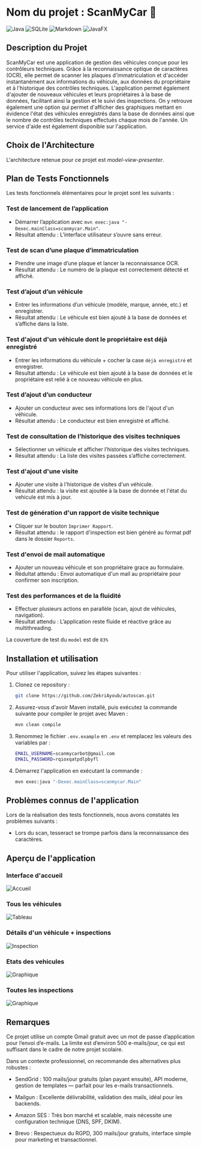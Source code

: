# Nom du projet : ScanMyCar 🚗

![Java](https://img.shields.io/badge/Java-ED8B00?style=flat&logo=openjdk&logoColor=white) ![SQLite](https://img.shields.io/badge/SQLite-003B57?style=flat&logo=sqlite&logoColor=white) ![Markdown](https://img.shields.io/badge/Markdown-000000?style=flat&logo=markdown&logoColor=white) ![JavaFX](https://img.shields.io/badge/JavaFX-1F72C1?style=flat&logo=java&logoColor=white)

## Description du Projet

ScanMyCar est une application de gestion des véhicules conçue pour les contrôleurs techniques. Grâce à la reconnaissance optique de caractères (OCR), elle permet de scanner les plaques d'immatriculation et d'accéder instantanément aux informations du véhicule, aux données du propriétaire et à l'historique des contrôles techniques. L'application permet également d'ajouter de nouveaux véhicules et leurs propriétaires à la base de données, facilitant ainsi la gestion et le suivi des inspections. On y retrouve également une option qui permet d'afficher des graphiques mettant en évidence l'état des véhicules enregistrés dans la base de données ainsi que le nombre de contrôles techniques effectués chaque mois de l'année. Un service d'aide est également disponible sur l'application. 


## Choix de l'Architecture

L'architecture retenue pour ce projet est _model-view-presenter_. 


## Plan de Tests Fonctionnels

Les tests fonctionnels élémentaires pour le projet sont les suivants :

### Test de lancement de l’application
- Démarrer l’application avec `mvn exec:java "-Dexec.mainClass=scanmycar.Main"`.
- Résultat attendu : L’interface utilisateur s’ouvre sans erreur.

### Test de scan d’une plaque d’immatriculation
- Prendre une image d’une plaque et lancer la reconnaissance OCR.
- Résultat attendu : Le numéro de la plaque est correctement détecté et affiché.

### Test d’ajout d’un véhicule
- Entrer les informations d’un véhicule (modèle, marque, année, etc.) et enregistrer.
- Résultat attendu : Le véhicule est bien ajouté à la base de données et s’affiche dans la liste.

### Test d'ajout d'un véhicule dont le propriétaire est déjà enregistré 
- Entrer les informations du véhicule + cocher la case `déjà enregistré` et enregistrer.
- Résultat attendu : Le véhicule est bien ajouté à la base de données et le propriétaire est relié à ce nouveau véhicule en plus.

### Test d’ajout d’un conducteur
- Ajouter un conducteur avec ses informations lors de l'ajout d'un véhicule.
- Résultat attendu : Le conducteur est bien enregistré et affiché.

### Test de consultation de l’historique des visites techniques
- Sélectionner un véhicule et afficher l’historique des visites techniques.
- Résultat attendu : La liste des visites passées s’affiche correctement.

### Test d'ajout d'une visite
- Ajouter une visite à l'historique de visites d'un véhicule.
- Résultat attendu : la visite est ajoutée à la base de donnée et l'état du vehicule est mis à jour.

### Test de génération d'un rapport de visite technique
- Cliquer sur le bouton `Imprimer Rapport`.
- Résultat attendu : le rapport d'inspection est bien généré au format pdf dans le dossier `Reports`.

### Test d'envoi de mail automatique
- Ajouter un nouveau véhicule et son propriétaire grace au formulaire.
- Rédultat attendu : Envoi automatique d'un mail au propriétaire pour confirmer son inscription.

### Test des performances et de la fluidité
- Effectuer plusieurs actions en parallèle (scan, ajout de véhicules, navigation).
- Résultat attendu : L’application reste fluide et réactive grâce au multithreading.

La couverture de test du `model` est de `83%`

## Installation et utilisation

Pour utiliser l'application, suivez les étapes suivantes : 

1. Clonez ce repository :
   ```bash
   git clone https://github.com/ZekriAyoub/autoscan.git
   ```
2. Assurez-vous d'avoir Maven installé, puis exécutez la commande suivante pour compiler le projet avec Maven :
   ```bash
   mvn clean compile
   ```
3. Renommez le fichier `.env.example` en `.env` et remplacez les valeurs des variables par : 
   ```bash
   EMAIL_USERNAME=scanmycarbot@gmail.com
   EMAIL_PASSWORD=rqioxqatpdlpbyfl
   ```      
4. Démarrez l'application en exécutant la commande :  
   ```bash
   mvn exec:java "-Dexec.mainClass=scanmycar.Main"
   ```

## Problèmes connus de l'application

Lors de la réalisation des tests fonctionnels, nous avons constatés les problèmes suivants : 

- Lors du scan, tesseract se trompe parfois dans la reconnaissance des caractères.

## Aperçu de l'application

### Interface d'accueil
![Accueil](assets/HomePage.png)

### Tous les véhicules
![Tableau](assets/VehiclesTable.png)

### Détails d'un véhicule + inspections
![Inspection](assets/InspectionPage.png)

### Etats des vehicules
![Graphique](assets/PieChart.png)

### Toutes les inspections
![Graphique](assets/BarChart.png)

## Remarques 


Ce projet utilise un compte Gmail gratuit avec un mot de passe d’application pour l’envoi d’e-mails. La limite est d’environ 500 e-mails/jour, ce qui est suffisant dans le cadre de notre projet scolaire.

Dans un contexte professionnel, on recommande des alternatives plus robustes :

- SendGrid : 100 mails/jour gratuits (plan payant ensuite), API moderne, gestion de templates — parfait pour les e-mails transactionnels.

- Mailgun : Excellente délivrabilité, validation des mails, idéal pour les backends.

- Amazon SES : Très bon marché et scalable, mais nécessite une configuration technique (DNS, SPF, DKIM).

- Brevo : Respectueux du RGPD, 300 mails/jour gratuits, interface simple pour marketing et transactionnel.
